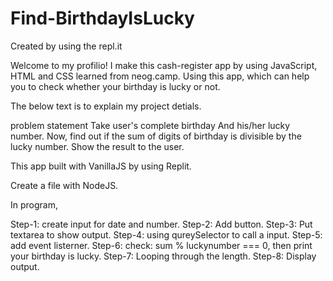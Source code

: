 # Find-BirthdayIsLucky
Created by using the repl.it

Welcome to my profilio! I make this cash-register app by using JavaScript, HTML and CSS learned from neog.camp.
Using this app, which can help you to check whether your birthday is lucky or not.

The below text is to explain my project detials.

problem statement
Take user's complete birthday
And his/her lucky number.
Now, find out if the sum of digits of birthday is divisible by the lucky number.
Show the result to the user.

This app built with VanillaJS by using Replit.

Create a file with NodeJS.

In program,

Step-1: create input for date and number.
Step-2: Add button.
Step-3: Put textarea to show output.
Step-4: using qureySelector to call a input.
Step-5: add event listerner.
Step-6: check:
          sum % luckynumber === 0, then print your birthday is lucky.
Step-7: Looping through the length. 
Step-8: Display output.

